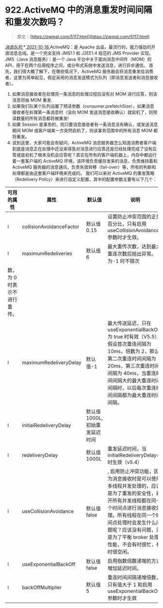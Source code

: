<!--yml
category: 未分类
date: 0001-01-01 00:00:00
--->

# 922.ActiveMQ 中的消息重发时间间隔和重发次数吗？

> 原文：[https://zwmst.com/5117.html](https://zwmst.com/5117.html)

   [ *消息队列* ](https://zwmst.com/%e6%b6%88%e6%81%af%e9%98%9f%e5%88%97)*[ <time datetime="2021-10-19T00:31:02+08:00"> 2021-10-18 </time> ](https://zwmst.com/5117.html)  ActiveMQ：是 Apache 出品，最流行的，能力强劲的开源消息总线。是一个完全支持 JMS1.1 和 J2EE1.4 规范的 JMS Provider 实现。JMS（Java 消息服务）：是一个 Java 平台中关于面向消息中间件（MOM）的 API，用于在两个应用程序之间，或分布式系统中发送消息，进行异步通信。
首先，我们得大概了解下，在哪些情况下，ActiveMQ 服务器会将消息重发给消费者，这里为简单起见，假定采用的消息发送模式为队列（即消息发送者和消息接收者）。

1.  如果消息接收者在处理完一条消息的处理过程后没有对 MOM 进行应答，则该消息将由 MOM 重发.
2.  如果我们队某个队列设置了预读参数（consumer.prefetchSize），如果消息接收者在处理第一条消息时（没向 MOM 发送消息接收确认）就宕机了，则预读数量的所有消息都将被重发!
3.  如果 Session 是事务的，则只要消息接收者有一条消息没有确认，或发送消息期间 MOM 或客户端某一方突然宕机了，则该事务范围中的所有消息 MOM 都将重发。
4.  说到这里，大家可能会有疑问，ActiveMQ 消息服务器怎么知道消费者客户端到底是消息正在处理中还没来得急对消息进行应答还是已经处理完成了没有应答或是宕机了根本没机会应答呢？其实在所有的客户端机器上，内存中都运行着一套客户端的 ActiveMQ 环境，该环境负责缓存发来的消息，负责维持着和 ActiveMQ 服务器的消息通讯，负责失效转移（fail-over）等，所有的判断和处理都是由这套客户端环境来完成的。
    我们可以来对 ActiveMQ 的重发策略（Redelivery Policy）来进行自定义配置，其中的配置参数主要有以下几个：

| 可用的属性 | 属性 | 默认值 | 说明 |
| --- | --- | --- | --- |
| l | collisionAvoidanceFactor | 默认值 0.15 | 设置防止冲突范围的正负百分比，只有启用useCollisionAvoidance 参数时才生效。 |
| l | maximumRedeliveries | 默认值 6 | 最大重传次数，达到最大重连次数后抛出异常。为-1 时不限次 |
| 数，为 0 时表示不进行重传。 |
| l | maximumRedeliveryDelay | 默认值-1 | 最大传送延迟，只在 useExponentialBackOff 为 true 时有效（V5.5），假设首次重连间隔为 10ms，倍数为 2，那么第二次重连时间间隔为 20ms，第三次重连时间间隔为 40ms，当重连时间间隔大的最大重连时间间隔时，以后每次重连时间间隔都为最大重连时间间隔。 |
| l | initialRedeliveryDelay | 默认值 1000L, 初始重发延迟时间 |
| l | redeliveryDelay | 默认值 1000L | 重发延迟时间，当 initialRedeliveryDelay=0 时生效（v5.4） |
| l | useCollisionAvoidance | 默认值 false | , 启用防止冲突功能，因为消息接收时是可以使用多线程并发处理的，应该是为了重发的安全性，避开所有并发线程都在同一个时间点进行消息接收处理。所有线程在同一个时间点处理时会发生什么问题呢？应该没有问题，只是为了平衡 broker 处理性能，不会有时很忙，有时很空闲。 |
| l | useExponentialBackOff | 默认值 false | 启用指数倍数递增的方式增加延迟时间。 |
| l | backOffMultiplier | 默认值 5 | 重连时间间隔递增倍数，只有值大于 1 和启用useExponentialBackOff 参数时才生效 |*
